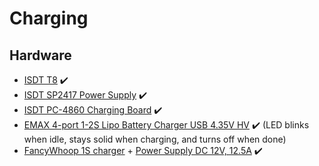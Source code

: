 # Charging

## Hardware

* [ISDT T8](https://www.amazon.de/-/nl/gp/product/B07QHTW9TM) ✔️
* [ISDT SP2417 Power Supply](https://droneshop.nl/isdt-sp2417-power-supply) ✔️
* [ISDT PC-4860 Charging Board](https://droneshop.nl/isdt-pc-4860-charging-board) ✔️
* [EMAX 4-port 1-2S Lipo Battery Charger USB 4.35V HV](https://emaxmodel.com/products/emax-charger-1-2s-lipo-battery-charger-usb-port-for-rc-drone-fpv-racing-for-tinyhawk-series-hv-4-35v) ✔️ (LED blinks when idle, stays solid when charging, and turns off when done)
* [FancyWhoop 1S charger](https://www.amazon.de/gp/product/B073QNF8XX) + [Power Supply DC 12V, 12.5A](https://www.amazon.de/gp/product/B07QV8W4DQ) ✔️
